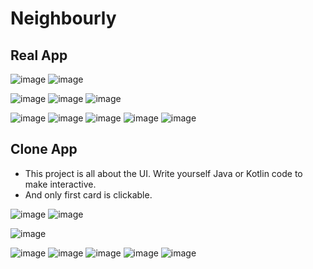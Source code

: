# Neighbourly

## Real App

![image](images/Screenshot_1.png)
![image](images/Screenshot_2.png)

![image](images/Screenshot_3.png)
![image](images/Screenshot_4.png)
![image](images/Screenshot_5.png)

![image](images/Screenshot_6.png)
![image](images/Screenshot_7.png)
![image](images/Screenshot_8.png)
![image](images/Screenshot_9.png)
![image](images/Screenshot_10.png)

## Clone App

- This project is all about the UI. Write yourself Java or Kotlin code to make interactive.
- And only first card is clickable.

![image](images/DeviceScreen_1.png)
![image](images/DeviceScreen_2.png)

![image](images/DeviceScreen_3.png)

![image](images/DeviceScreen_4.png)
![image](images/DeviceScreen_5.png)
![image](images/DeviceScreen_6.png)
![image](images/DeviceScreen_7.png)
![image](images/DeviceScreen_8.png)